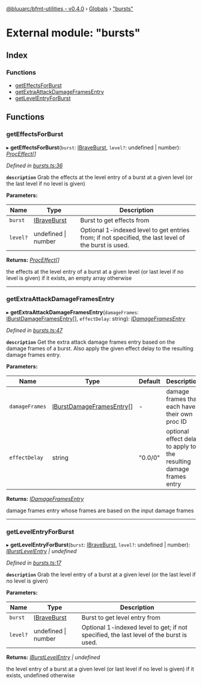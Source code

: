 [@bluuarc/bfmt-utilities - v0.4.0](../README.md) › [Globals](../globals.md) › ["bursts"](_bursts_.md)

# External module: "bursts"

## Index

### Functions

* [getEffectsForBurst](_bursts_.md#geteffectsforburst)
* [getExtraAttackDamageFramesEntry](_bursts_.md#getextraattackdamageframesentry)
* [getLevelEntryForBurst](_bursts_.md#getlevelentryforburst)

## Functions

###  getEffectsForBurst

▸ **getEffectsForBurst**(`burst`: [IBraveBurst](../interfaces/_datamine_types_.ibraveburst.md), `level?`: undefined | number): *[ProcEffect](_datamine_types_.md#proceffect)[]*

*Defined in [bursts.ts:36](https://github.com/BluuArc/bfmt-utilities/blob/master/src/bursts.ts#L36)*

**`description`** Grab the effects at the level entry of a burst at a given level (or the last level if no level is given)

**Parameters:**

Name | Type | Description |
------ | ------ | ------ |
`burst` | [IBraveBurst](../interfaces/_datamine_types_.ibraveburst.md) | Burst to get effects from |
`level?` | undefined &#124; number | Optional 1-indexed level to get entries from; if not specified, the last level of the burst is used. |

**Returns:** *[ProcEffect](_datamine_types_.md#proceffect)[]*

the effects at the level entry of a burst at a given level (or last level if no level is given) if it exists, an empty array otherwise

___

###  getExtraAttackDamageFramesEntry

▸ **getExtraAttackDamageFramesEntry**(`damageFrames`: [IBurstDamageFramesEntry](../interfaces/_datamine_types_.iburstdamageframesentry.md)[], `effectDelay`: string): *[IDamageFramesEntry](../interfaces/_datamine_types_.idamageframesentry.md)*

*Defined in [bursts.ts:47](https://github.com/BluuArc/bfmt-utilities/blob/master/src/bursts.ts#L47)*

**`description`** Get the extra attack damage frames entry based on the damage frames of a burst. Also apply the given effect delay to the resulting damage frames entry.

**Parameters:**

Name | Type | Default | Description |
------ | ------ | ------ | ------ |
`damageFrames` | [IBurstDamageFramesEntry](../interfaces/_datamine_types_.iburstdamageframesentry.md)[] | - | damage frames that each have their own proc ID |
`effectDelay` | string | "0.0/0" | optional effect delay to apply to the resulting damage frames entry |

**Returns:** *[IDamageFramesEntry](../interfaces/_datamine_types_.idamageframesentry.md)*

damage frames entry whose frames are based on the input damage frames

___

###  getLevelEntryForBurst

▸ **getLevelEntryForBurst**(`burst`: [IBraveBurst](../interfaces/_datamine_types_.ibraveburst.md), `level?`: undefined | number): *[IBurstLevelEntry](../interfaces/_datamine_types_.iburstlevelentry.md) | undefined*

*Defined in [bursts.ts:17](https://github.com/BluuArc/bfmt-utilities/blob/master/src/bursts.ts#L17)*

**`description`** Grab the level entry of a burst at a given level (or the last level if no level is given)

**Parameters:**

Name | Type | Description |
------ | ------ | ------ |
`burst` | [IBraveBurst](../interfaces/_datamine_types_.ibraveburst.md) | Burst to get level entry from |
`level?` | undefined &#124; number | Optional 1-indexed level to get; if not specified, the last level of the burst is used. |

**Returns:** *[IBurstLevelEntry](../interfaces/_datamine_types_.iburstlevelentry.md) | undefined*

the level entry of a burst at a given level (or last level if no level is given) if it exists, undefined otherwise
